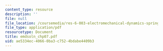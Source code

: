 ```yaml
---
content_type: resource
description: ''
file: null
file_location: /coursemedia/res-6-003-electromechanical-dynamics-spring-2009/ae5334ec40660ba3c7524bdabe4409b3_emdsoln_chp07.pdf
file_type: application/pdf
resourcetype: Document
title: emdsoln_chp07.pdf
uid: ae5334ec-4066-0ba3-c752-4bdabe4409b3
---
```

